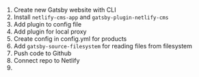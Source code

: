 1. Create new Gatsby website with CLI
2. Install `netlify-cms-app` and `gatsby-plugin-netlify-cms`
3. Add plugin to config file
4. Add plugin for local proxy
5. Create config in config.yml for products
6. Add `gatsby-source-filesystem` for reading files from filesystem
7. Push code to Github
8. Connect repo to Netlify
9. 